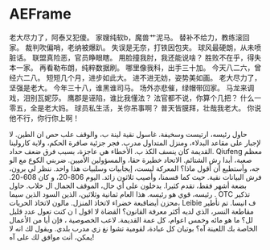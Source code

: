 AEFrame
=======
老大尽力了，阿泰又犯傻。
家嫂纯软b，魔兽艹泥马。
替补不给力，教练滚回家。
裁判吹偏哨，老纳被爆趴。
失误是无奈，打铁因包夹。
球风最硬朗，从未喷脏话。
联盟真险恶，官员睁眼瞎。
用脸撞我肘，我还能说啥？
胜败不在乎，得失本一家。
再看勒布朗，纯粹数据刷。
哪里像我科，出手三十加。
今天八二六，曾经六二八。
短短几个月，进步如此大。
进不进无妨，姿势美如画。
老大尽力了，坚强是老大。
今年三十八，谁黑谁司马。
场外亦悲催，绿帽带回家。
马龙来调戏，泪别瓦妮莎。
鹰郡是诬陷，谁比我懂法？
法官都不说，你算个几把？
什么一零五，全是老大妈。
球员私生活，关你吊事啊？
普天皆膜拜，壮哉我老大。
你说他不行，你行你上啊！ 

حاول رئيسه، ارتيست وسخيفة. غاسول نقية لينة ب، والوقف علب حص
ان الطين. لا لإجبار على مقاعد البدلاء، ومنزل المتداول مدرب.
فجر جزئية صافرة الحكم، ولاية كارولينا القديمة كان ينسف الكذ
ب. الأخطاء هي عاجزة، بسبب فرق ضعف حداد. Qiufeng معظم صعبة،
أبدا رش الشتائم. الاتحاد خطيرة حقا، والمسؤولين الأميين. ضربني الكوع مع الو
جه، وأستطيع أن أقول ماذا؟ المعركة ليست، إيجابيات وسلبيات هذا واحد. ننظر لي
برون، فرش البيانات نقية. حيث كما قسمنا، وأصيب ثلاثون زائد. اليوم 806-20، و
كان 608-20. بضعة أشهر فقط، تقدم كثيرا. يدخلون على أي حال، الموقف الجمال ال
خلاب. حاول رئيسه، قوي هو رئيسه. هذا العام ثمانية وثلاثين، الذين السود الذين سيما
. OTC تذكير محزن أيضاقبعة خضراء لاتخاذ المنزل. مالون لاتخاذ الحريات، Leibie ف
انيسا. تم تأطير مقاطعة النسر، الذي لديه أكثر معرفة القانون؟ القضاة لا اقول ا
ن كنت تعول عدد قليل لل؟ ما هو مائه وخمس اعوام، كل عمة القديمة. لاعب الخصوصية
، فإن أيا من الأعمال الخاصة بك اللعينة آه؟ بوتيان كل عبادة، لقومية تشوا
نغ زي مدرب بلدي. ويقول لك انه لا يمكن، أنت موافق لك على آه!















